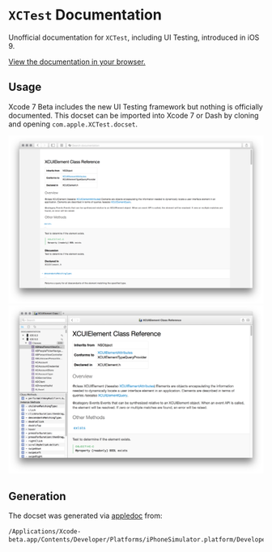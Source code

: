 # `XCTest` Documentation

Unofficial documentation for `XCTest`, including UI Testing, introduced in iOS 9.

[View the documentation in your browser.](http://joemasilotti.github.io/XCTest-Documentation/)

## Usage

Xcode 7 Beta includes the new UI Testing framework but nothing is officially documented. This docset can be imported into Xcode 7 or Dash by cloning and opening `com.apple.XCTest.docset`.

![Xcode](Images/Xcode.png)
![Dash](Images/Dash.png)

## Generation

The docset was generated via [appledoc](https://github.com/tomaz/appledoc#readme) from:
````
/Applications/Xcode-beta.app/Contents/Developer/Platforms/iPhoneSimulator.platform/Developer/Library/Frameworks/XCTest.framework
````
